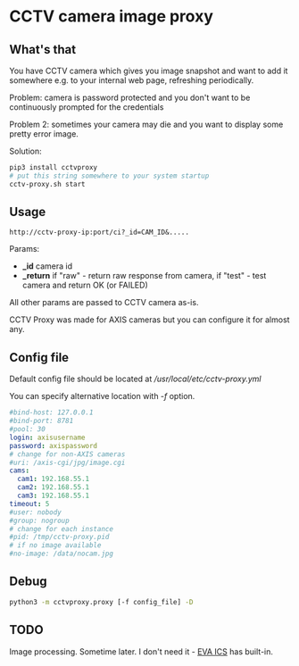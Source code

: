 # CCTV camera image proxy

## What's that

You have CCTV camera which gives you image snapshot and want to add it
somewhere e.g. to your internal web page, refreshing periodically.

Problem: camera is password protected and you don't want to be continuously
prompted for the credentials

Problem 2: sometimes your camera may die and you want to display some pretty
error image.

Solution:

```bash
pip3 install cctvproxy
# put this string somewhere to your system startup
cctv-proxy.sh start
```

## Usage

```
http://cctv-proxy-ip:port/ci?_id=CAM_ID&.....
```

Params:

* **_id** camera id
* **_return** if "raw" - return raw response from camera, if "test" - test
  camera and return OK (or FAILED)

All other params are passed to CCTV camera as-is.

CCTV Proxy was made for AXIS cameras but you can configure it for almost any.

## Config file

Default config file should be located at */usr/local/etc/cctv-proxy.yml*

You can specify alternative location with *-f* option.

```yaml
#bind-host: 127.0.0.1
#bind-port: 8781
#pool: 30
login: axisusername
password: axispassword
# change for non-AXIS cameras
#uri: /axis-cgi/jpg/image.cgi
cams:
  cam1: 192.168.55.1
  cam2: 192.168.55.1
  cam3: 192.168.55.1
timeout: 5
#user: nobody
#group: nogroup
# change for each instance
#pid: /tmp/cctv-proxy.pid
# if no image available
#no-image: /data/nocam.jpg
```

## Debug

```bash
python3 -m cctvproxy.proxy [-f config_file] -D
```

## TODO

Image processing. Sometime later. I don't need it - [EVA
ICS](https://www.eva-ics.com/) has built-in.
